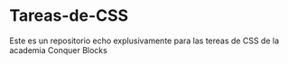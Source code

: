 # Tareas-de-CSS
Este es un repositorio echo explusivamente para las tereas de CSS de la academia Conquer Blocks
